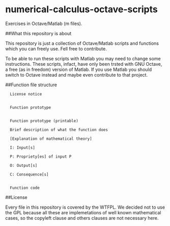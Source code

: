 # numerical-calculus-octave-scripts
Exercises in Octave/Matlab (m files).

##What this repository is about

This repository is just a collection of Octave/Matlab scripts and functions 
which you can freely use. Fell free to contribute.

To be able to run these scripts with Matlab you may need to change some 
instructions. These scripts, infact,  have only been trsted with GNU Octave, a 
free (as in freedom) version of Matlab. If you use Matlab you should switch to 
Octave instead and maybe even contribute to that project.

##Function file structure

```
  License notice
  
  
  Function prototype
  
  
  Function prototype (printable)
  
  Brief description of what the function does
  
  [Explanation of mathematical theory]
  
  I: Input[s]
  
  P: Propriety[es] of input P
  
  O: Output[s]
  
  C: Consequence[s]
  
  
  Function code
```
##License

Every file in this repository is covered by the WTFPL. We decided not to use 
the GPL because all these are implemetations of well known mathematical cases, 
so the copyleft clause and others clauses are not necessary here.
